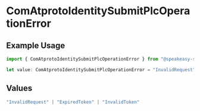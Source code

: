 # ComAtprotoIdentitySubmitPlcOperationError

## Example Usage

```typescript
import { ComAtprotoIdentitySubmitPlcOperationError } from "@speakeasy-sdks/bluesky/models/errors";

let value: ComAtprotoIdentitySubmitPlcOperationError = "InvalidRequest";
```

## Values

```typescript
"InvalidRequest" | "ExpiredToken" | "InvalidToken"
```